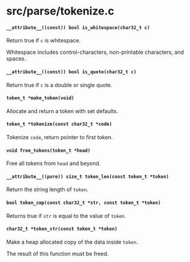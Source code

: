 # src/parse/tokenize.c

#### `__attribute__((const)) bool is_whitespace(char32_t c)`
Return true if `c` is whitespace.

Whitespace includes control-characters, non-printable characters, and spaces.

#### `__attribute__((const)) bool is_quote(char32_t c)`
Return true if `c` is a double or single quote.

#### `token_t *make_token(void)`
Allocate and return a token with set defaults.

#### `token_t *tokenize(const char32_t *code)`
Tokenize `code`, return pointer to first token.

#### `void free_tokens(token_t *head)`
Free all tokens from `head` and beyond.

#### `__attribute__((pure)) size_t token_len(const token_t *token)`
Return the string length of `token`.

#### `bool token_cmp(const char32_t *str, const token_t *token)`
Returns true if `str` is equal to the value of `token`.

#### `char32_t *token_str(const token_t *token)`
Make a heap allocated copy of the data inside `token`.

The result of this function must be freed.

